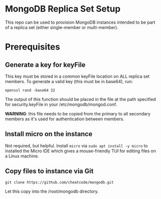 # MongoDB Replica Set Setup

This repo can be used to provision MongoDB instances intended to be part of a replica set (either single-member or multi-member).


# Prerequisites

## Generate a key for keyFile

This key must be stored in a common keyFile location on ALL replica set members. To generate a valid key (this must be in base64), run:

```
openssl rand -base64 32
```

The output of this function should be placed in the file at the path specified for security.keyFile in your /etc/mongodb/mongod.conf.

**WARNING**: this file needs to be copied from the primary to all secondary members as it's used for authentication between members.

## Install micro on the instance

Not required, but helpful. Install `micro` via `sudo apt install -y micro` to installed the Micro IDE which gives a mouse-friendly TUI for editing files on a Linux machine.

## Copy files to instance via Git

```
git clone https://github.com/cheatcode/mongodb.git
```

Let this copy into the /root/mongodb directory.

